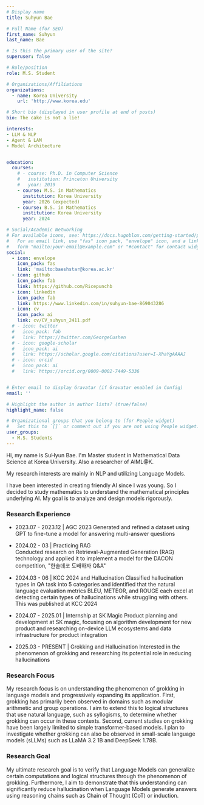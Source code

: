 ```yaml
---
# Display name
title: Suhyun Bae

# Full Name (for SEO)
first_name: Suhyun
last_name: Bae

# Is this the primary user of the site?
superuser: false

# Role/position
role: M.S. Student

# Organizations/Affiliations
organizations:
  - name: Korea University
    url: 'http://www.korea.edu'

# Short bio (displayed in user profile at end of posts)
bio: The cake is not a lie!

interests:
- LLM & NLP
- Agent & LAM
- Model Architecture


education:
  courses:
    # - course: Ph.D. in Computer Science
    #   institution: Princeton University
    #   year: 2019
    - course: M.S. in Mathematics
      institution: Korea University
      year: 2026 (expected)
    - course: B.S. in Mathematics
      institution: Korea University
      year: 2024

# Social/Academic Networking
# For available icons, see: https://docs.hugoblox.com/getting-started/page-builder/#icons
#   For an email link, use "fas" icon pack, "envelope" icon, and a link in the
#   form "mailto:your-email@example.com" or "#contact" for contact widget.
social:
  - icon: envelope
    icon_pack: fas
    link: 'mailto:baeshstar@korea.ac.kr'
  - icon: github
    icon_pack: fab
    link: https://github.com/Ricepunchb
  - icon: linkedin
    icon_pack: fab
    link: https://www.linkedin.com/in/suhyun-bae-869043286
  - icon: cv
    icon_pack: ai
    link: cv/CV_suhyun_2411.pdf
  # - icon: twitter
  #   icon_pack: fab
  #   link: https://twitter.com/GeorgeCushen
  # - icon: google-scholar
  #   icon_pack: ai
  #   link: https://scholar.google.com/citations?user=I-XhaYgAAAAJ
  # - icon: orcid
  #   icon_pack: ai
  #   link: https://orcid.org/0009-0002-7449-5336


# Enter email to display Gravatar (if Gravatar enabled in Config)
email: ''

# Highlight the author in author lists? (true/false)
highlight_name: false

# Organizational groups that you belong to (for People widget)
#   Set this to `[]` or comment out if you are not using People widget.
user_groups:
  - M.S. Students
---
```


<!-- 짧은 자기소개 -->
Hi, my name is SuHyun Bae. I'm Master student in Mathematical Data Science at Korea University. Also a researcher of AIML@K.
<!-- 연구분야/주제 관심사 소개 -->
My research interests are mainly in NLP and utilizing Language Models.
<!-- 그 외의 것/trivia -->
I have been interested in creating friendly AI since I was young. So I decided to study mathematics to understand the mathematical principles underlying AI. My goal is to analyze and design models rigorously.

### Research Experience

- 2023.07 - 2023.12 | AGC 2023
  Generated and refined a dataset using GPT to fine-tune a model for answering multi-answer questions

- 2024.02 - 03 | Practicing RAG  
  Conducted research on Retrieval-Augmented Generation (RAG) technology and applied it to implement a model for the DACON competition, "한솔데코 도배하자 Q&A"

- 2024.03 - 06 | KCC 2024 and Hallucination
  Classified hallucination types in QA task into 5 categories and identified that the natural language evaluation metrics BLEU, METEOR, and ROUGE each excel at detecting certain types of hallucinations while struggling with others. This was published at KCC 2024

- 2024.07 - 2025.01 | Internship at SK Magic
  Product planning and development at SK magic, focusing on algorithm development for new product and researching on-device LLM ecosystems and data infrastructure for product integration

- 2025.03 - PRESENT | Grokking and Hallucination
  Interested in the phenomenon of grokking and researching its potential role in reducing hallucinations
  

### Research Focus

My research focus is on understanding the phenomenon of grokking in language models and progressively expanding its application.
First, grokking has primarily been observed in domains such as modular arithmetic and group operations. I aim to extend this to logical structures that use natural language, such as syllogisms, to determine whether grokking can occur in these contexts.
Second, current studies on grokking have been largely limited to simple transformer-based models. I plan to investigate whether grokking can also be observed in small-scale language models (sLLMs) such as LLaMA 3.2 1B and DeepSeek 1.78B.


### Research Goal

My ultimate research goal is to verify that Language Models can generalize certain computations and logical structures through the phenomenon of grokking. 
Furthermore, I aim to demonstrate that this understanding can significantly reduce hallucination when Language Models generate answers using reasoning chains such as Chain of Thought (CoT) or induction.
